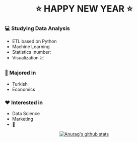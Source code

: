<div align=center>

# :star: HAPPY NEW YEAR :star:

</div>

### :computer: Studying Data Analysis
+ ETL based on Python
+ Machine Learning
+ Statistics :number:
+ Visualization :chart:
### :pencil: Majored in
+ Turkish
+ Economics
### :heart: Interested in
+ Data Science
+ Marketing
+ :musical_note:


<div align=center>
	
[![Anurag's github stats](https://github-readme-stats.vercel.app/api?username=hanna-joo&show_icons=true&theme=gruvbox)](https://github.com/anuraghazra/github-readme-stats)

</div>
